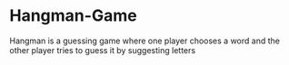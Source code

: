 # Hangman-Game
Hangman is a guessing game where one player chooses a word and the other player tries to guess it by suggesting letters
